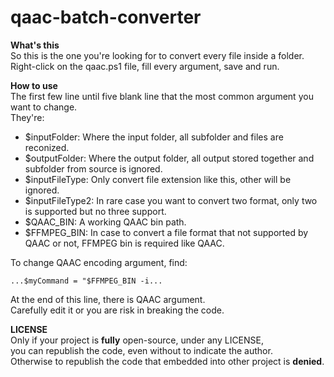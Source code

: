 # qaac-batch-converter
**What's this**  
So this is the one you're looking for to convert every file inside a folder.  
Right-click on the qaac.ps1 file, fill every argument, save and run.

**How to use**  
The first few line until five blank line that the most common argument you want to change.  
They're:
- $inputFolder: Where the input folder, all subfolder and files are reconized.
- $outputFolder: Where the output folder, all output stored together and subfolder from source is ignored.
- $inputFileType: Only convert file extension like this, other will be ignored.
- $inputFileType2: In rare case you want to convert two format, only two is supported but no three support.
- $QAAC_BIN: A working QAAC bin path.
- $FFMPEG_BIN: In case to convert a file format that not supported by QAAC or not, FFMPEG bin is required like QAAC.

To change QAAC encoding argument, find:
```
...$myCommand = "$FFMPEG_BIN -i...
```
At the end of this line, there is QAAC argument.  
Carefully edit it or you are risk in breaking the code.

**LICENSE**  
Only if your project is **fully** open-source, under any LICENSE,  
you can republish the code, even without to indicate the author.  
Otherwise to republish the code that embedded into other project is **denied**.
